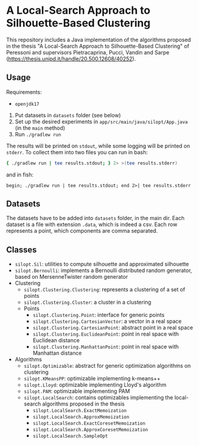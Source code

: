 # A Local-Search Approach to Silhouette-Based Clustering

This repository includes a Java implementation of the algorithms proposed in the
thesis "A Local-Search Approach to Silhouette-Based Clustering" of Peressoni and supervisors Pietracaprina, Pucci, Vandin and Sarpe (<https://thesis.unipd.it/handle/20.500.12608/40252>).


## Usage

Requirements:
- `openjdk17`

1. Put datasets in `datasets` folder (see below)
2. Set up the desired experiments in `app/src/main/java/silopt/App.java` (in the `main` method)
3. Run `./gradlew run`

The results will be printed on `stdout`, while some logging will be printed on
`stderr`. To collect them into two files you can run in bash:

```bash
{ ./gradlew run | tee results.stdout; } 2> >(tee results.stderr)
```

and in fish:

```fish
begin; ./gradlew run | tee results.stdout; end 2>| tee results.stderr
```

## Datasets

The datasets have to be added into `datasets` folder, in the main dir. Each
dataset is a file with extension `.data`, which is indeed a csv. Each row
represents a point, which components are comma separated.

## Classes

- `silopt.Sil`: utilities to compute silhouette and approximated silhouette
- `silopt.Bernoulli`: implements a Bernoulli distributed random generator, based on MersenneTwister random generator
- Clustering
  * `silopt.Clustering.Clustering`: represents a clustering of a set of points
  * `silopt.Clustering.Cluster`: a cluster in a clustering
  * Points
    + `silopt.Clustering.Point`: interface for generic points
    + `silopt.Clustering.CartesianVector`: a vector in a real space
    + `silopt.Clustering.CartesianPoint`: abstract point in a real space
    + `silopt.Clustering.EuclideanPoint`: point in real space with Euclidean distance
    + `silopt.Clustering.ManhattanPoint`: point in real space with Manhattan distance
- Algorithms
  * `silopt.Optimizable`: abstract for generic optimization algorithms on
    clustering
  * `silopt.KMeansPP`: optimizable implementing k-means++ 
  * `silopt.Lloyd`: optimizable implementing Lloyd's algorithm
  * `silopt.PAM`: optimizable implementing PAM
  * `silopt.LocalSearch`: contains optimizables implementing the local-search algorithms proposed in the thesis
    + `silopt.LocalSearch.ExactMemoization`
    + `silopt.LocalSearch.ApproxMemoization`
    + `silopt.LocalSearch.ExactCoresetMemoization`
    + `silopt.LocalSearch.ApproxCoresetMemoization`
    + `silopt.LocalSearch.SampleOpt`
